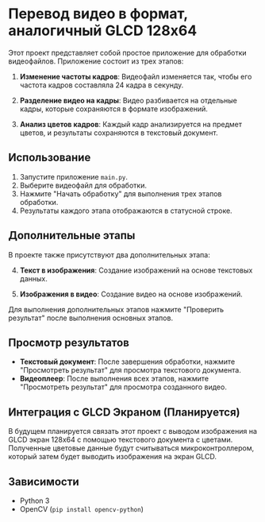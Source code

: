 # Перевод видео в формат, аналогичный GLCD 128x64

Этот проект представляет собой простое приложение для обработки видеофайлов. Приложение состоит из трех этапов:

1. **Изменение частоты кадров**: Видеофайл изменяется так, чтобы его частота кадров составляла 24 кадра в секунду.

2. **Разделение видео на кадры**: Видео разбивается на отдельные кадры, которые сохраняются в формате изображений.

3. **Анализ цветов кадров**: Каждый кадр анализируется на предмет цветов, и результаты сохраняются в текстовый документ.

## Использование

1. Запустите приложение `main.py`.
2. Выберите видеофайл для обработки.
3. Нажмите "Начать обработку" для выполнения трех этапов обработки.
4. Результаты каждого этапа отображаются в статусной строке.

## Дополнительные этапы

В проекте также присутствуют два дополнительных этапа:

4. **Текст в изображения**: Создание изображений на основе текстовых данных.

5. **Изображения в видео**: Создание видео на основе изображений.

Для выполнения дополнительных этапов нажмите "Проверить результат" после выполнения основных этапов.

## Просмотр результатов

- **Текстовый документ**: После завершения обработки, нажмите "Просмотреть результат" для просмотра текстового документа.
- **Видеоплеер**: После выполнения всех этапов, нажмите "Просмотреть результат" для просмотра созданного видео.

## Интеграция с GLCD Экраном (Планируется)

В будущем планируется связать этот проект с выводом изображения на GLCD экран 128x64 с помощью текстового документа с цветами. Полученные цветовые данные будут считываться микроконтроллером, который затем будет выводить изображения на экран GLCD.

## Зависимости

- Python 3
- OpenCV (`pip install opencv-python`)

